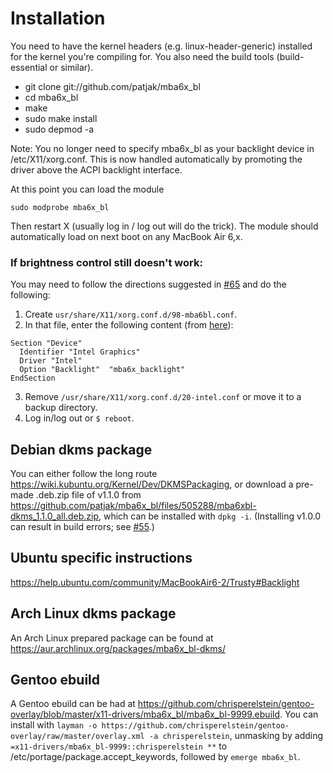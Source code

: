 # Installation

You need to have the kernel headers (e.g. linux-header-generic) installed for the kernel you're compiling for. You also need the build tools (build-essential or similar).

* git clone git://github.com/patjak/mba6x_bl
* cd mba6x_bl
* make
* sudo make install
* sudo depmod -a

Note: You no longer need to specify mba6x_bl as your backlight device in /etc/X11/xorg.conf. This is now handled automatically by promoting the driver above the ACPI backlight interface.

At this point you can load the module

    sudo modprobe mba6x_bl

Then restart X (usually log in / log out will do the trick). The module should automatically load on next boot on any MacBook Air 6,x.

### If brightness control still doesn't work:

You may need to follow the directions suggested in [#65](https://github.com/patjak/mba6x_bl/issues/65) and do the following:
1. Create `usr/share/X11/xorg.conf.d/98-mba6bl.conf`.
2. In that file, enter the following content (from  [here](https://github.com/patjak/mba6x_bl/blob/master/98-mba_bl.conf)):
```
Section "Device"
  Identifier "Intel Graphics"
  Driver "Intel"
  Option "Backlight"  "mba6x_backlight"
EndSection
```
3. Remove `/usr/share/X11/xorg.conf.d/20-intel.conf` or move it to a backup directory.
4. Log in/log out or `$ reboot`.


## Debian dkms package

You can either follow the long route <https://wiki.kubuntu.org/Kernel/Dev/DKMSPackaging>, or
download a pre-made .deb.zip file of v1.1.0 from
<https://github.com/patjak/mba6x_bl/files/505288/mba6xbl-dkms_1.1.0_all.deb.zip>,
which can be installed with `dpkg -i`. (Installing v1.0.0 can result in build errors; see [#55](https://github.com/patjak/mba6x_bl/issues/55).)

## Ubuntu specific instructions
<https://help.ubuntu.com/community/MacBookAir6-2/Trusty#Backlight>

## Arch Linux dkms package
An Arch Linux prepared package can be found at
<https://aur.archlinux.org/packages/mba6x_bl-dkms/>

## Gentoo ebuild
A Gentoo ebuild can be had at <https://github.com/chrisperelstein/gentoo-overlay/blob/master/x11-drivers/mba6x_bl/mba6x_bl-9999.ebuild>. You can install with `layman -o https://github.com/chrisperelstein/gentoo-overlay/raw/master/overlay.xml -a chrisperelstein`, unmasking by adding `=x11-drivers/mba6x_bl-9999::chrisperelstein **` to /etc/portage/package.accept_keywords, followed by `emerge mba6x_bl`.
